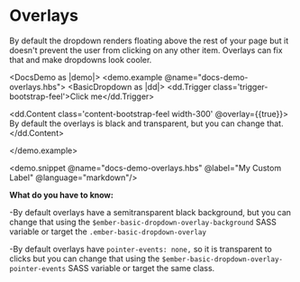 # Overlays
By default the dropdown renders floating above the rest of your page but it doesn't prevent the user from clicking on any other item. Overlays can fix that and make dropdowns look cooler.



<DocsDemo as |demo|>
  <demo.example @name="docs-demo-overlays.hbs">
    <BasicDropdown as |dd|>
  <dd.Trigger class='trigger-bootstrap-feel'>Click me</dd.Trigger>

  <dd.Content class='content-bootstrap-feel width-300' @overlay={{true}}>
    By default the overlays is black and transparent, but you can change that.
  </dd.Content>
</BasicDropdown>
   <BasicDropdownWormhole />

  </demo.example>

  <demo.snippet @name="docs-demo-overlays.hbs" @label="My Custom Label" @language="markdown"/>
</DocsDemo>


**What do you have to know:**

-By default overlays have a semitransparent black background, but you can change that using the `$ember-basic-dropdown-overlay-background` SASS variable or target the `.ember-basic-dropdown-overlay`

-By default overlays have `pointer-events: none,` so it is transparent to clicks but you can change that using the `$ember-basic-dropdown-overlay-pointer-events` SASS variable or target the same class.